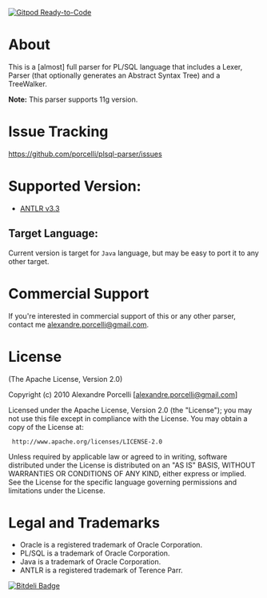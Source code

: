 [![Gitpod Ready-to-Code](https://img.shields.io/badge/Gitpod-Ready--to--Code-blue?logo=gitpod)](https://gitpod.io/#https://github.com/porcelli/plsql-parser) 

About
=====

This is a [almost] full parser for PL/SQL language that includes a Lexer, Parser (that optionally generates an Abstract Syntax Tree) and a TreeWalker.

**Note:** This parser supports 11g version.

Issue Tracking
=====

<https://github.com/porcelli/plsql-parser/issues>

Supported Version:
=====

* [ANTLR v3.3](http://antlr.org)

Target Language:
-----

Current version is target for `Java` language, but may be easy to port it to any other target.

Commercial Support
=====

If you're interested in commercial support of this or any other parser, contact me <alexandre.porcelli@gmail.com>.

License
=====

(The Apache License, Version 2.0)

Copyright (c) 2010 Alexandre Porcelli [alexandre.porcelli@gmail.com]

Licensed under the Apache License, Version 2.0 (the "License"); you may not use this file except in compliance with the License. You may obtain a copy of the License at:

     http://www.apache.org/licenses/LICENSE-2.0

Unless required by applicable law or agreed to in writing, software distributed under the License is distributed on an "AS IS" BASIS, WITHOUT WARRANTIES OR CONDITIONS OF ANY KIND, either express or implied. See the License for the specific language governing permissions and limitations under the License.

Legal and Trademarks
=====

* Oracle is a registered trademark of Oracle Corporation. 
* PL/SQL is a trademark of Oracle Corporation.
* Java is a trademark of Oracle Corporation.
* ANTLR is a registered trademark of Terence Parr.

[![Bitdeli Badge](https://d2weczhvl823v0.cloudfront.net/porcelli/plsql-parser/trend.png)](https://bitdeli.com/free "Bitdeli Badge")

